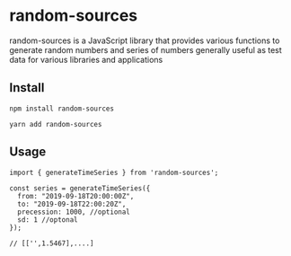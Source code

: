 # random-sources

random-sources is a JavaScript library that provides various functions to generate random numbers and series of numbers generally useful as test data for various libraries and applications

## Install

`npm install random-sources`

`yarn add random-sources`


## Usage

```
import { generateTimeSeries } from 'random-sources';

const series = generateTimeSeries({
  from: "2019-09-18T20:00:00Z",
  to: "2019-09-18T22:00:20Z",
  precession: 1000, //optional
  sd: 1 //optonal
});

// [['',1.5467],....]

```
